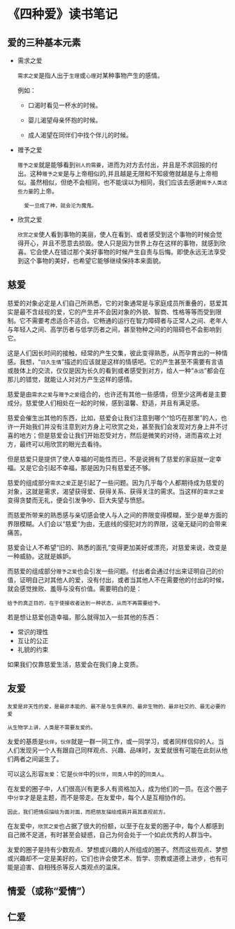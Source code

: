 # 《四种爱》读书笔记

## 爱的三种基本元素

* 需求之爱
    
    `需求之爱`是指人出于`生理`或`心理`对某种事物产生的感情。

    例如：

    * 口渴时看见一杯水的时候。
        
    * 婴儿渴望母亲怀抱的时候。
        
    * 成人渴望在同伴们中找个伴儿的时候。
    
* 赠予之爱                     

    `赠予之爱`就是能够看到`别人的需要`，进而为对方去付出，并且是不求回报的付出。这种`赠予之爱`是与上帝相似的,并且越是无限和不知疲倦就越是与上帝相似。虽然相似，但绝不会相同，也不能误以为相同，我们应该去感谢`赐予人类这些力量`的上帝。
    
        爱一旦成了神，就会沦为魔鬼。

* 欣赏之爱
    
    `欣赏之爱`使人看到事物的美丽，使人在看到、或者感受到这个事物的时候会觉得开心，并且不愿意去损毁。使人只是因为世界上存在这样的事物，就感到欣喜。它会使人在错过那个美好事物的时候产生自责与后悔。即使永远无法享受到这个事物的美好，也希望它能够继续保持本来面貌。

## 慈爱

慈爱的对象必定是人们自己所熟悉，它的对象通常是与家庭成员所重叠的，慈爱其实是最不含歧视的爱，它的产生并不会因对象的外貌、智商、性格等等而受到限制。它不需要考虑适合不适合。它畅通的运行在智力障碍者与正常人之间、老年人与年轻人之间、高学历者与低学历者之间，甚至物种之间的的阻碍也不会影响到它。

这是人们因长时间的接触，经常的产生交集，彼此变得熟悉，从而孕育出的一种情感。我想，“`日久生情`”描述的应该就是这样的情感吧。它的产生甚至不需要有言语或肢体上的交流，仅仅是因为长久的看到或者感受到对方，给人一种“`永远`”都会在那儿的错觉，就能让人对对方产生这样的感情。

慈爱是由`需求之爱`与`赠予之爱`组合的，也许还有其他一些感情，但至少这两者是主要成分。慈爱使人们相处在一起的时候，感到温馨、舒适，并且有满足感。

慈爱会催生出其他的东西，比如，慈爱会让我们注意到哪个“恰巧在那里”的人，也许一开始我们并没有注意到对方身上可欣赏之处，甚至我们会发现对方身上并不讨喜的地方；但是慈爱会让我们开始忍受对方，然后是微笑的对待，进而喜欢上对方，最终可以用欣赏的眼光去看待。

但是慈爱只是提供了使人幸福的可能性而已，不是说拥有了慈爱的家庭就一定幸福。又是它会引起不幸福，那是因为只有慈爱还不够。

慈爱的组成部分`需求之爱`正是引起了一些问题。因为几乎每个人都期待成为慈爱的对象，这就是需求，渴望获得爱、获得关系、获得关注的需求。当这样的`需求之爱`变得贪婪而无礼，便会引发争吵、巨大失望与愤怒。

而慈爱所带来的熟悉感与亲切感会使人与人之间的界限变得模糊，至少是单方面的界限模糊。人们会以“慈爱”为由，无底线的侵犯对方的界限，这毫无疑问的会带来痛苦。

慈爱会让人不希望“旧的、熟悉的面孔”变得更加美好或漂亮，对慈爱来说，改变是一种威胁。这就是嫉妒。

而慈爱的组成部分`赠予之爱`也会引发一些问题。付出者会通过付出来证明自己的价值，证明自己对其他人的爱，没有付出，或者当其他人不在需要他的付出的时候，就会感觉挫败、羞辱与没有价值。需要明白的是：

    给予的真正目的，在于使接收者达到一种状态，从而不再需要给予。

若是想让慈爱创造幸福，那么就得加入一些其他的东西：

* 常识的理性
* 互让的公正
* 礼貌的约束

如果我们仅靠慈爱生活，慈爱会在我们身上变质。

## 友爱

    友爱是非天性的爱，是最非本能的、最不是与生俱来的、最非生物的、最非社交的、最无必要的爱

    从生物学上讲，人类是不需要友爱的。

友爱的基质是`伙伴`，`伙伴`就是一群一同工作，或一同学习，或者同样信仰的人。当人们发现另一个人有跟自己同样观点、兴趣、品味时，友爱就很有可能在此刻从他们两者之间诞生了。

可以这么形容`友爱`：它是`伙伴`中的`伙伴`，`同类人`中的的`同类人`。

在友爱的圈子中，人们很高兴有更多人有资格加入，成为他们的一员。在这个圈子中`分享`才是是主题，而不是带走。在友爱中，每个人是互相协作的。

    因此，我们把情侣描绘为面对面，而把朋友描绘成肩并肩其直视前方。

在友爱中，`欣赏之爱`也占据了很大的份额，以至于在友爱的圈子中，每个人都感到自己微不足道，有时甚至会疑惑，自己为何会处于一个如此优秀的人群当中。

友爱的圈子是持有少数观点、梦想或兴趣的人所组成的圈子。然而这些观点、梦想或兴趣却不一定是美好的，它们也许会使艺术、哲学、宗教或道德上进步，也有可能是迫害、自相残杀等反人类观点的温床。


## 情爱（或称“爱情”）


## 仁爱
